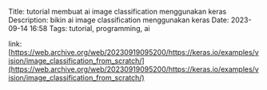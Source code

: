 Title: tutorial membuat ai image classification menggunakan keras
Description: bikin ai image classification menggunakan keras
Date: 2023-09-14 16:58
Tags: tutorial, programming, ai

link:
[https://web.archive.org/web/20230919095200/https://keras.io/examples/vision/image_classification_from_scratch/](https://web.archive.org/web/20230919095200/https://keras.io/examples/vision/image_classification_from_scratch/)

